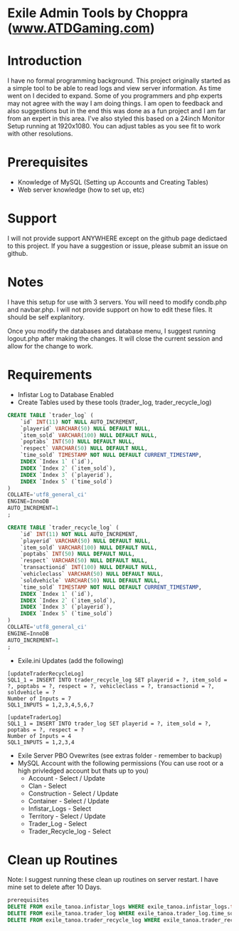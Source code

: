 # Exile Admin Tools by Choppra (www.ATDGaming.com)

# Introduction
I have no formal programming background.  This project originally started as a simple tool to be able to read logs and view server information.  As time went on I decided to expand.  Some of you programmers and php experts may not agree with the way I am doing things.  I am open to feedback and also suggestions but in the end this was done as a fun project and I am far from an expert in this area.  I've also styled this based on a 24inch Monitor Setup running at 1920x1080.  You can adjust tables as you see fit to work with other resolutions.

# Prerequisites
* Knowledge of MySQL (Setting up Accounts and Creating Tables)
* Web server knowledge (how to set up, etc)

# Support
I will not provide support ANYWHERE except on the github page dedictaed to this project.  If you have a suggestion or issue, please submit an issue on github.

# Notes
I have this setup for use with 3 servers.  You will need to modify condb.php and navbar.php.  I will not provide support on how to edit these files.  It should be self explanitory.

Once you modify the databases and database menu, I suggest running logout.php after making the changes.  It will close the current session and allow for the change to work.

# Requirements
* Infistar Log to Database Enabled
* Create Tables used by these tools (trader_log, trader_recycle_log)
```````````sql
CREATE TABLE `trader_log` (
	`id` INT(11) NOT NULL AUTO_INCREMENT,
	`playerid` VARCHAR(50) NULL DEFAULT NULL,
	`item_sold` VARCHAR(100) NULL DEFAULT NULL,
	`poptabs` INT(50) NULL DEFAULT NULL,
	`respect` VARCHAR(50) NULL DEFAULT NULL,
	`time_sold` TIMESTAMP NOT NULL DEFAULT CURRENT_TIMESTAMP,
	INDEX `Index 1` (`id`),
	INDEX `Index 2` (`item_sold`),
	INDEX `Index 3` (`playerid`),
	INDEX `Index 5` (`time_sold`)
)
COLLATE='utf8_general_ci'
ENGINE=InnoDB
AUTO_INCREMENT=1
;

CREATE TABLE `trader_recycle_log` (
	`id` INT(11) NOT NULL AUTO_INCREMENT,
	`playerid` VARCHAR(50) NULL DEFAULT NULL,
	`item_sold` VARCHAR(100) NULL DEFAULT NULL,
	`poptabs` INT(50) NULL DEFAULT NULL,
	`respect` VARCHAR(50) NULL DEFAULT NULL,
	`transactionid` INT(100) NULL DEFAULT NULL,
	`vehicleclass` VARCHAR(50) NULL DEFAULT NULL,
	`soldvehicle` VARCHAR(50) NULL DEFAULT NULL,
	`time_sold` TIMESTAMP NOT NULL DEFAULT CURRENT_TIMESTAMP,
	INDEX `Index 1` (`id`),
	INDEX `Index 2` (`item_sold`),
	INDEX `Index 3` (`playerid`),
	INDEX `Index 5` (`time_sold`)
)
COLLATE='utf8_general_ci'
ENGINE=InnoDB
AUTO_INCREMENT=1
;


```````````
* Exile.ini Updates (add the following)
```````````
[updateTraderRecycleLog]
SQL1_1 = INSERT INTO trader_recycle_log SET playerid = ?, item_sold = ?, poptabs = ?, respect = ?, vehicleclass = ?, transactionid = ?, soldvehicle = ?
Number of Inputs = 7
SQL1_INPUTS = 1,2,3,4,5,6,7

[updateTraderLog]
SQL1_1 = INSERT INTO trader_log SET playerid = ?, item_sold = ?, poptabs = ?, respect = ?
Number of Inputs = 4
SQL1_INPUTS = 1,2,3,4

```````````
* Exile Server PBO Ovewrites (see extras folder - remember to backup)
* MySQL Account with the following permissions (You can use root or a high privledged account but thats up to you)
	* Account - Select / Update
	* Clan - Select
	* Construction - Select / Update
	* Container - Select / Update
	* Infistar_Logs - Select
	* Territory - Select / Update
	* Trader_Log - Select
	* Trader_Recycle_log - Select

# Clean up Routines
Note:  I suggest running these clean up routines on server restart.  I have mine set to delete after 10 Days.

```````````sql
prerequisites
DELETE FROM exile_tanoa.infistar_logs WHERE exile_tanoa.infistar_logs.time < DATE_SUB(NOW(), INTERVAL 10 DAY);
DELETE FROM exile_tanoa.trader_log WHERE exile_tanoa.trader_log.time_sold < DATE_SUB(NOW(), INTERVAL 10 DAY);
DELETE FROM exile_tanoa.trader_recycle_log WHERE exile_tanoa.trader_recycle_log.time_sold < DATE_SUB(NOW(), INTERVAL 10 DAY);
```````````